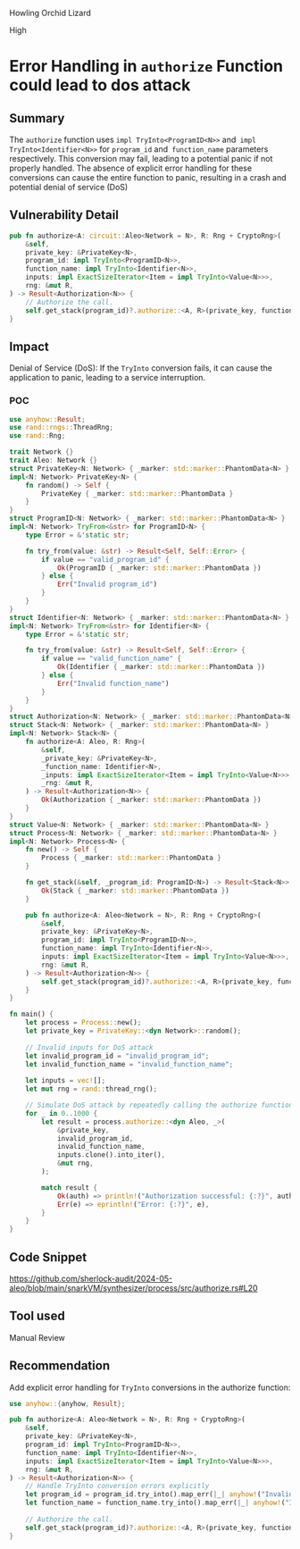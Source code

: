 Howling Orchid Lizard

High

# Error Handling in `authorize` Function could lead to dos attack

## Summary
The `authorize` function uses `impl TryInto<ProgramID<N>>` and` impl TryInto<Identifier<N>>` for `program_id` and` function_name` parameters respectively. This conversion may fail, leading to a potential panic if not properly handled. The absence of explicit error handling for these conversions can cause the entire function to panic, resulting in a crash and potential denial of service (DoS)

## Vulnerability Detail
```rust
pub fn authorize<A: circuit::Aleo<Network = N>, R: Rng + CryptoRng>(
    &self,
    private_key: &PrivateKey<N>,
    program_id: impl TryInto<ProgramID<N>>,
    function_name: impl TryInto<Identifier<N>>,
    inputs: impl ExactSizeIterator<Item = impl TryInto<Value<N>>>,
    rng: &mut R,
) -> Result<Authorization<N>> {
    // Authorize the call.
    self.get_stack(program_id)?.authorize::<A, R>(private_key, function_name, inputs, rng)
}
```
## Impact
Denial of Service (DoS): If the `TryInto` conversion fails, it can cause the application to panic, leading to a service interruption.
### POC
```rust
use anyhow::Result;
use rand::rngs::ThreadRng;
use rand::Rng;

trait Network {}
trait Aleo: Network {}
struct PrivateKey<N: Network> { _marker: std::marker::PhantomData<N> }
impl<N: Network> PrivateKey<N> {
    fn random() -> Self {
        PrivateKey { _marker: std::marker::PhantomData }
    }
}
struct ProgramID<N: Network> { _marker: std::marker::PhantomData<N> }
impl<N: Network> TryFrom<&str> for ProgramID<N> {
    type Error = &'static str;

    fn try_from(value: &str) -> Result<Self, Self::Error> {
        if value == "valid_program_id" {
            Ok(ProgramID { _marker: std::marker::PhantomData })
        } else {
            Err("Invalid program_id")
        }
    }
}
struct Identifier<N: Network> { _marker: std::marker::PhantomData<N> }
impl<N: Network> TryFrom<&str> for Identifier<N> {
    type Error = &'static str;

    fn try_from(value: &str) -> Result<Self, Self::Error> {
        if value == "valid_function_name" {
            Ok(Identifier { _marker: std::marker::PhantomData })
        } else {
            Err("Invalid function_name")
        }
    }
}
struct Authorization<N: Network> { _marker: std::marker::PhantomData<N> }
struct Stack<N: Network> { _marker: std::marker::PhantomData<N> }
impl<N: Network> Stack<N> {
    fn authorize<A: Aleo, R: Rng>(
        &self,
        _private_key: &PrivateKey<N>,
        _function_name: Identifier<N>,
        _inputs: impl ExactSizeIterator<Item = impl TryInto<Value<N>>>,
        _rng: &mut R,
    ) -> Result<Authorization<N>> {
        Ok(Authorization { _marker: std::marker::PhantomData })
    }
}
struct Value<N: Network> { _marker: std::marker::PhantomData<N> }
struct Process<N: Network> { _marker: std::marker::PhantomData<N> }
impl<N: Network> Process<N> {
    fn new() -> Self {
        Process { _marker: std::marker::PhantomData }
    }

    fn get_stack(&self, _program_id: ProgramID<N>) -> Result<Stack<N>> {
        Ok(Stack { _marker: std::marker::PhantomData })
    }

    pub fn authorize<A: Aleo<Network = N>, R: Rng + CryptoRng>(
        &self,
        private_key: &PrivateKey<N>,
        program_id: impl TryInto<ProgramID<N>>,
        function_name: impl TryInto<Identifier<N>>,
        inputs: impl ExactSizeIterator<Item = impl TryInto<Value<N>>>,
        rng: &mut R,
    ) -> Result<Authorization<N>> {
        self.get_stack(program_id)?.authorize::<A, R>(private_key, function_name, inputs, rng)
    }
}

fn main() {
    let process = Process::new();
    let private_key = PrivateKey::<dyn Network>::random();
    
    // Invalid inputs for DoS attack
    let invalid_program_id = "invalid_program_id";
    let invalid_function_name = "invalid_function_name";
    
    let inputs = vec![];
    let mut rng = rand::thread_rng();

    // Simulate DoS attack by repeatedly calling the authorize function with invalid inputs
    for _ in 0..1000 {
        let result = process.authorize::<dyn Aleo, _>(
            &private_key,
            invalid_program_id,
            invalid_function_name,
            inputs.clone().into_iter(),
            &mut rng,
        );

        match result {
            Ok(auth) => println!("Authorization successful: {:?}", auth),
            Err(e) => eprintln!("Error: {:?}", e),
        }
    }
}
```
## Code Snippet
https://github.com/sherlock-audit/2024-05-aleo/blob/main/snarkVM/synthesizer/process/src/authorize.rs#L20

## Tool used

Manual Review

## Recommendation
Add explicit error handling for `TryInto` conversions in the authorize function:
```rust
use anyhow::{anyhow, Result};

pub fn authorize<A: Aleo<Network = N>, R: Rng + CryptoRng>(
    &self,
    private_key: &PrivateKey<N>,
    program_id: impl TryInto<ProgramID<N>>,
    function_name: impl TryInto<Identifier<N>>,
    inputs: impl ExactSizeIterator<Item = impl TryInto<Value<N>>>,
    rng: &mut R,
) -> Result<Authorization<N>> {
    // Handle TryInto conversion errors explicitly
    let program_id = program_id.try_into().map_err(|_| anyhow!("Invalid program_id"))?;
    let function_name = function_name.try_into().map_err(|_| anyhow!("Invalid function_name"))?;
    
    // Authorize the call.
    self.get_stack(program_id)?.authorize::<A, R>(private_key, function_name, inputs, rng)
}
```

